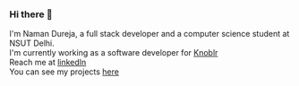 ### Hi there 👋

<!--
**namandureja/namandureja** is a ✨ _special_ ✨ repository because its `README.md` (this file) appears on your GitHub profile.

Here are some ideas to get you started:

- 🔭 I’m currently working on ...
- 🌱 I’m currently learning ...
- 👯 I’m looking to collaborate on ...
- 🤔 I’m looking for help with ...
- 💬 Ask me about ...
- 📫 How to reach me: ...
- 😄 Pronouns: ...
- ⚡ Fun fact: ...
-->
I'm Naman Dureja, a full stack developer and a computer science student at NSUT Delhi.<br/>
I'm currently working as a software developer for [Knoblr](https://knoblr.com/)<br/>
Reach me at [linkedIn](https://www.linkedin.com/in/ndureja/)<br/>
You can see my projects [here](ndureja.com)
